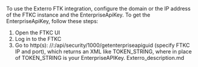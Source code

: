 To use the Exterro FTK integration, configure the domain or the IP address of the FTKC instance and the EnterpriseApiKey. To get the EnterpriseApiKey, follow these steps:
1. Open the FTKC UI
2. Log in to the FTKC
3. Go to http(s): //<ftkc-instance-ip>:<port>/api/security/1000/getenterpriseapiguid (specify FTKC IP and port), which returns an XML like TOKEN_STRING, where in place of TOKEN_STRING is your EnterpriseAPIKey.
Exterro_description.md
